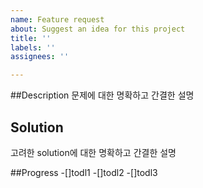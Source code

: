 ```yaml
---
name: Feature request
about: Suggest an idea for this project
title: ''
labels: ''
assignees: ''

---
```


##Description
문제에 대한 명확하고 간결한 설명

## Solution
고려한 solution에 대한 명확하고 간결한 설명

##Progress
-[]todl1
-[]todl2
-[]todl3
